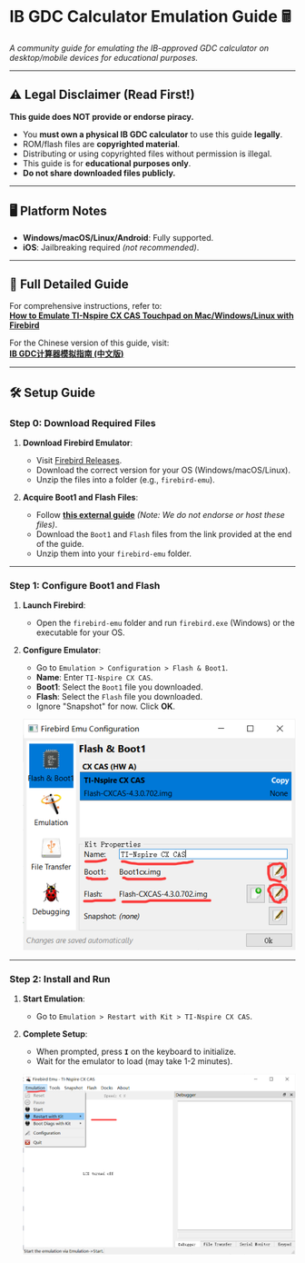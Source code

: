 # IB GDC Calculator Emulation Guide 🖩

*A community guide for emulating the IB-approved GDC calculator on desktop/mobile devices for educational purposes.*  

---

## ⚠️ Legal Disclaimer (Read First!)

**This guide does NOT provide or endorse piracy.**  
- You **must own a physical IB GDC calculator** to use this guide **legally**.  
- ROM/flash files are **copyrighted material**.
- Distributing or using copyrighted files without permission is illegal.  
- This guide is for **educational purposes only**.
- **Do not share downloaded files publicly.**  

---

## 🖥️ Platform Notes
- **Windows/macOS/Linux/Android**: Fully supported.  
- **iOS**: Jailbreaking required *(not recommended)*.

---

## 🔗 Full Detailed Guide
For comprehensive instructions, refer to:  
**[How to Emulate TI-Nspire CX CAS Touchpad on Mac/Windows/Linux with Firebird](https://www.intereseducation.com/resources/how-to-emulate-ti-nspire-cx-cas-touchpad-on-mac-windows-linux-with-firebird/)**  

For the Chinese version of this guide, visit:  
**[IB GDC计算器模拟指南 (中文版)](README_CN.md)**  

---

## 🛠️ Setup Guide

### Step 0: Download Required Files
1. **Download Firebird Emulator**:  
   - Visit [Firebird Releases](https://github.com/nspire-emus/firebird/releases/latest).  
   - Download the correct version for your OS (Windows/macOS/Linux).  
   - Unzip the files into a folder (e.g., `firebird-emu`).   

2. **Acquire Boot1 and Flash Files**:  
   - Follow **[this external guide](https://www.intereseducation.com/resources/how-to-emulate-ti-nspire-cx-cas-touchpad-on-mac-windows-linux-with-firebird/)** *(Note: We do not endorse or host these files)*.  
   - Download the `Boot1` and `Flash` files from the link provided at the end of the guide.  
   - Unzip them into your `firebird-emu` folder.  

---

### Step 1: Configure Boot1 and Flash
1. **Launch Firebird**:  
   - Open the `firebird-emu` folder and run `firebird.exe` (Windows) or the executable for your OS.  

2. **Configure Emulator**:  
   - Go to `Emulation > Configuration > Flash & Boot1`.  
   - **Name**: Enter `TI-Nspire CX CAS`.  
   - **Boot1**: Select the `Boot1` file you downloaded.  
   - **Flash**: Select the `Flash` file you downloaded.  
   - Ignore "Snapshot" for now. Click **OK**.  

   ![Configuration](step1-configure.png)  

---

### Step 2: Install and Run
1. **Start Emulation**:  
   - Go to `Emulation > Restart with Kit > TI-Nspire CX CAS`.  

2. **Complete Setup**:  
   - When prompted, press **`I`** on the keyboard to initialize.  
   - Wait for the emulator to load (may take 1-2 minutes).  

   ![Installation](step2-install.png)  
